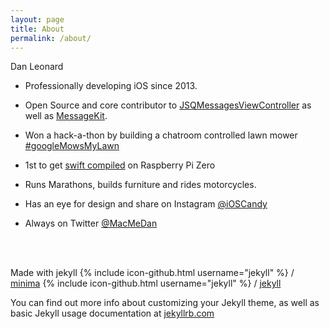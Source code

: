 ```yaml
---
layout: page
title: About
permalink: /about/
---
```


Dan Leonard

- Professionally developing iOS since 2013.
- Open Source and core contributor to [JSQMessagesViewController](https://github.com/MessageKit/JSQMessagesViewController) as well as [MessageKit](https://github.com/MessageKit/MessageKit).
- Won a hack-a-thon by building a chatroom controlled lawn mower [#googleMowsMyLawn](https://www.linkedin.com/pulse/three-brothers-win-startfest-googlemowsmy-lawn-daniel-leonard)
- 1st to get [swift compiled](https://twitter.com/MacmeDan/status/697904248567148544) on Raspberry Pi Zero
- Runs Marathons, builds furniture and rides motorcycles.

- Has an eye for design and share on Instagram [@iOSCandy](https://www.instagram.com/ioscandy/)
- Always on Twitter [@MacMeDan](https://twitter.com/macmedan?lang=en)

<br>
<br>

Made with jekyll {% include icon-github.html username="jekyll" %} /
[minima](https://github.com/jekyll/minima)
{% include icon-github.html username="jekyll" %} /
[jekyll](https://github.com/jekyll/jekyll)

You can find out more info about customizing your Jekyll theme, as well as basic Jekyll usage documentation at [jekyllrb.com](http://jekyllrb.com/)
